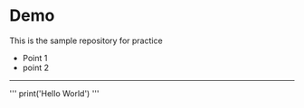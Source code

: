# Demo
This is the sample repository for practice
- Point 1
- point 2

___

'''
print('Hello World')
'''
